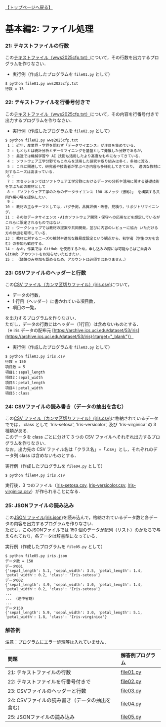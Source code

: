 [【トップページへ戻る】](../../)

# 基本編2: ファイル処理

### 21: テキストファイルの行数
この[テキストファイル（wws2025cfp.txt）](./data/wws2025cfp.txt)について，その行数を出力するプログラムを作りなさい．

- 実行例（作成したプログラムを ```file01.py``` として）
```shell-session
$ python file01.py wws2025cfp.txt
行数 = 15
```

### 22: テキストファイルを行番号付きで
この[テキストファイル（wws2025cfp.txt）](./data/wws2025cfp.txt)について，その内容を行番号付きで出力するプログラムを作りなさい．

- 実行例（作成したプログラムを ```file02.py``` として）
```shell-session
$ python file02.py wws2025cfp.txt
 1 : 近年，産業界・学界を問わず「データサイエンス」が注目を集めている．
 2 : もともとは統計分析とデータマイニングを基盤として発展した分野であるが，
 3 : 最近では機械学習や AI 技術も活用したより高度なものになってきている．
 4 : ソフトウェア工学分野でもこれらを活用した研究や取り組みは多く，多岐に渡る．
 5 : これに関連して，研究者や技術者が学ぶべき内容も多様化してきており， 適切な教材に対するニーズは高まっている．
 6 :
 7 : 本セッションではソフトウェア工学分野におけるデータの分析や活用に関する基礎技術を学ぶための教材として
 8 : 「ソフトウェア工学のためのデータサイエンス 100 本ノック（仮称）」 を構築する共同作業の場を提供したい．
 9 :
10 : 教材の主なテーマとしては，バグ予測，品質評価・改善，見積り，リポジトリマイニング，
11 : その他データサイエンス・AIのソフトウェア開発・保守への応用などを想定しているがこれらに限定されるものではない．
12 : ワークショップでは教材の提案や共同開発，並びに内容のレビューに協力 いただける方の参加を期待している．
13 : 教材に対するニーズの検討や適切な難易度設定という観点から，初学者（学生の方を含む）の参加も歓迎する．
14 : なお，作業では GitHub を使用するため，申し込みの際には可能ならばご自身の GitHub アカウントをお知らせいただきたい．
15 : （議論のみ参加も認めるため，アカウントは必須ではありません．）
```

### 23: CSVファイルのヘッダーと行数
この[CSV ファイル（カンマ区切りファイル）(iris.csv)](./data/iris.csv)について，
- データの行数，
- 1 行目（ヘッダー）に書かれている項目数，
- 項目の一覧，

を出力するプログラムを作りなさい．  
ただし，データの行数にはヘッダー（1行目）は含めないものとする．  
（※ iris データの配布元 [https://archive.ics.uci.edu/dataset/53/iris](https://archive.ics.uci.edu/dataset/53/iris){:target="_blank"}）

- 実行例（作成したプログラムを ```file03.py``` として）
```shell-session
$ python file03.py iris.csv
行数 = 150
項目数 = 5
項目1：sepal_length
項目2：sepal_width
項目3：petal_length
項目4：petal_width
項目5：class
```

### 24: CSVファイルの読み書き（データの抽出を含む） 
この[CSV ファイル（カンマ区切りファイル）(iris.csv)](./data/iris.csv)に格納されているデータででは，
class として 'Iris-setosa', 'Iris-versicolor', 及び 'Iris-virginica' の 3 種類がある．  
このデータを class ごとに分けて 3 つの CSV ファイルへそれぞれ出力するプログラムを作りなさい．  
なお，出力先の CSV ファイル名は「クラス名」+「.csv」とし，それぞれのデータ列 class は含めないものとする．

 実行例（作成したプログラムを ```file04.py``` として）
```shell-session
$ python file04.py iris.csv
```

実行後，3 つのファイル（[Iris-setosa.csv](./data/Iris-setosa.csv), [Iris-versicolor.csv](./data/Iris-versicolor.csv), [Iris-virginica.csv](./data/Iris-virginica.csv)）が作られることになる．


### 25: JSONファイルの読み込み
この[JSON ファイル(iris.json)](./data/iris.json)を読み込んで，格納されているデータ数と各データの内容を出力するプログラムを作りなさい．  
ただし，このJSONファイルでは 150 個のデータが配列（リスト）のかたちで与えられており，各データは辞書型になっている．

 実行例（作成したプログラムを ```file05.py``` として）
```shell-session
$ python file05.py iris.json
データ数 = 150
データ001
{'sepal_length': 5.1, 'sepal_width': 3.5, 'petal_length': 1.4, 'petal_width': 0.2, 'class': 'Iris-setosa'}
データ002
{'sepal_length': 4.9, 'sepal_width': 3.0, 'petal_length': 1.4, 'petal_width': 0.2, 'class': 'Iris-setosa'}
...
... （途中省略）
...
データ150
{'sepal_length': 5.9, 'sepal_width': 3.0, 'petal_length': 5.1, 'petal_width': 1.8, 'class': 'Iris-virginica'}
```

### **解答例**
注意：プログラムにエラー処理等は入れていません．

|問題|解答例プログラム|
|:-------------|:------------------|
|21: テキストファイルの行数|[file01.py](./answer/file01.py)|
|22: テキストファイルを行番号付きで|[file02.py](./answer/file02.py)|
|23: CSVファイルのヘッダーと行数|[file03.py](./answer/file03.py)|
|24: CSVファイルの読み書き（データの抽出を含む）|[file04.py](./answer/file04.py)|
|25: JSONファイルの読み込み|[file05.py](./answer/file05.py)|

